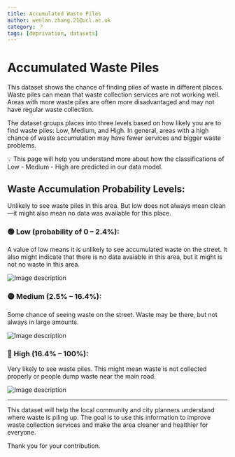 ```yaml
---
title: Accumulated Waste Piles  
author: wenlan.zhang.21@ucl.ac.uk  
category: ？  
tags: [deprivation, datasets]  
---
```


# **Accumulated Waste Piles**

This dataset shows the chance of finding piles of waste in different places. Waste piles can mean that waste collection services are not working well. Areas with more waste piles are often more disadvantaged and may not have regular waste collection.

The dataset groups places into three levels based on how likely you are to find waste piles: Low, Medium, and High. In general, areas with a high chance of waste accumulation may have fewer services and bigger waste problems.

<aside>
💡 This page will help you understand more about how the classifications of Low - Medium - High are predicted in our data model.
</aside>

## **Waste Accumulation Probability Levels:**
Unlikely to see waste piles in this area.
But low does not always mean clean—it might also mean no data was available for this place.

### **🟢 Low (probability of 0 – 2.4%):**  
A value of low means it is unlikely to see accumulated waste on the street. It also might indicate that there is no data avaiable in this area, but it might is not no waste in this area. 

![Image description](/Users/wenlanzhang/PycharmProjects/ideamaps-models/models/waste-piles/nairobi/image-examples/Ideamaps_L.png)

### **🟡 Medium (2.5% – 16.4%):**  
Some chance of seeing waste on the street.
Waste may be there, but not always in large amounts.

![Image description](/Users/wenlanzhang/PycharmProjects/ideamaps-models/models/waste-piles/nairobi/image-examples/Ideamaps_M.png)

### **🔴 High (16.4% – 100%):**  
Very likely to see waste piles.
This might mean waste is not collected properly or people dump waste near the main road.

![Image description](/Users/wenlanzhang/PycharmProjects/ideamaps-models/models/waste-piles/nairobi/image-examples/Ideamaps_H.png)

--------------

This dataset will help the local community and city planners understand where waste is piling up. The goal is to use this information to improve waste collection services and make the area cleaner and healthier for everyone.

Thank you for your contribution.

